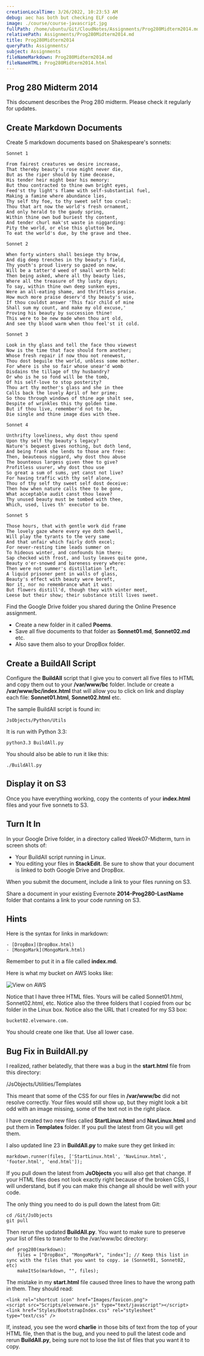 ```yaml
---
creationLocalTime: 3/26/2022, 10:23:53 AM
debug: aec has both but checking ELF code
image: ./course/course-javascript.jpg
fullPath: /home/ubuntu/Git/CloudNotes/Assignments/Prog280Midterm2014.md
relativePath: Assignments/Prog280Midterm2014.md
title: Prog280Midterm2014
queryPath: Assignments/
subject: Assignments
fileNameMarkdown: Prog280Midterm2014.md
fileNameHTML: Prog280Midterm2014.html
---
```



<!-- toc -->
<!-- tocstop -->

## Prog 280 Midterm 2014

This document describes the Prog 280 midterm. Please check it regularly
for updates.

## Create Markdown Documents

Create 5 markdown documents based on Shakespeare's sonnets:

	Sonnet 1

	From fairest creatures we desire increase,
	That thereby beauty's rose might never die,
	But as the riper should by time decease,
	His tender heir might bear his memory:
	But thou contracted to thine own bright eyes,
	Feed'st thy light's flame with self-substantial fuel,
	Making a famine where abundance lies,
	Thy self thy foe, to thy sweet self too cruel:
	Thou that art now the world's fresh ornament,
	And only herald to the gaudy spring,
	Within thine own bud buriest thy content,
	And tender churl mak'st waste in niggarding:
	Pity the world, or else this glutton be,
	To eat the world's due, by the grave and thee.

	Sonnet 2

	When forty winters shall besiege thy brow,
	And dig deep trenches in thy beauty's field,
	Thy youth's proud livery so gazed on now,
	Will be a tatter'd weed of small worth held:
	Then being asked, where all thy beauty lies,
	Where all the treasure of thy lusty days;
	To say, within thine own deep sunken eyes,
	Were an all-eating shame, and thriftless praise.
	How much more praise deserv'd thy beauty's use,
	If thou couldst answer 'This fair child of mine
	Shall sum my count, and make my old excuse,'
	Proving his beauty by succession thine!
	This were to be new made when thou art old,
	And see thy blood warm when thou feel'st it cold.

	Sonnet 3

	Look in thy glass and tell the face thou viewest
	Now is the time that face should form another;
	Whose fresh repair if now thou not renewest,
	Thou dost beguile the world, unbless some mother.
	For where is she so fair whose unear'd womb
	Disdains the tillage of thy husbandry?
	Or who is he so fond will be the tomb,
	Of his self-love to stop posterity?
	Thou art thy mother's glass and she in thee
	Calls back the lovely April of her prime;
	So thou through windows of thine age shalt see,
	Despite of wrinkles this thy golden time.
	But if thou live, remember'd not to be,
	Die single and thine image dies with thee.

	Sonnet 4

	Unthrifty loveliness, why dost thou spend
	Upon thy self thy beauty's legacy?
	Nature's bequest gives nothing, but doth lend,
	And being frank she lends to those are free:
	Then, beauteous niggard, why dost thou abuse
	The bounteous largess given thee to give?
	Profitless usurer, why dost thou use
	So great a sum of sums, yet canst not live?
	For having traffic with thy self alone,
	Thou of thy self thy sweet self dost deceive:
	Then how when nature calls thee to be gone,
	What acceptable audit canst thou leave?
	Thy unused beauty must be tombed with thee,
	Which, used, lives th' executor to be.

	Sonnet 5

	Those hours, that with gentle work did frame
	The lovely gaze where every eye doth dwell,
	Will play the tyrants to the very same
	And that unfair which fairly doth excel;
	For never-resting time leads summer on
	To hideous winter, and confounds him there;
	Sap checked with frost, and lusty leaves quite gone,
	Beauty o'er-snowed and bareness every where:
	Then were not summer's distillation left,
	A liquid prisoner pent in walls of glass,
	Beauty's effect with beauty were bereft,
	Nor it, nor no remembrance what it was:
	But flowers distill'd, though they with winter meet,
	Leese but their show; their substance still lives sweet.

Find the Google Drive folder you shared during the Online Presence
assignment.

- Create a new folder in it called **Poems**.
- Save all five documents to that folder as **Sonnet01.md**, **Sonnet02.md** etc.
- Also save them also to your DropBox folder.

## Create a BuildAll Script

Configure the **BuildAll** script that I give you to convert all five
files to HTML and copy them out to your **/var/www/bc** folder. Include
or create a **/var/www/bc/index.html** that will allow you to click on
link and display each file: **Sonnet01.html**, **Sonnet02.html** etc.

The sample BuildAll script is found in:

	JsObjects/Python/Utils

It is run with Python 3.3:

	python3.3 BuildAll.py

You should also be able to run it like this:

	./BuildAll.py

## Display it on S3

Once you have everything working, copy the contents of your **index.html**
files and your five sonnets to S3.


## Turn It In

In your Google Drive folder, in a directory called Week07-Midterm, turn
in screen shots of:

-  Your BuildAll script running in Linux.
-  You editing your files in **StackEdit**. Be sure to show that
your document is linked to both Google Drive and DropBox.

When you submit the document, include a link to your files running
on S3.

Share a document in your existing Evernote **2014-Prog280-LastName**
folder that contains a link to your code running on S3.

## Hints

Here is the syntax for links in markdown:

	- [DropBox](DropBox.html)
	- [MongoMark](MongoMark.html)

Remember to put it in a file called **index.md**.

Here is what my bucket on AWS looks like:

![View on AWS](https://s3.amazonaws.com/s3bucket01.elvenware.com/dev-images/cloud/AwsS301.png)

Notice that I have three HTML files. Yours will be called Sonnet01.html,
Sonnet02.html, etc. Notice also the three folders that I copied from
our bc folder in the Linux box. Notice also the URL that I created for
my S3 box:

	bucket02.elvenware.com.

You should create one like that. Use all lower case.

## Bug Fix in BuildAll.py

I realized, rather belatedly, that there was a bug in the **start.html**
file from this directory:

  /JsObjects/Utilities/Templates

This meant that some of the CSS for our files in **/var/www/bc** did
not resolve correctly. Your files would still show up, but they might
look a bit odd with an image missing, some of the text not in the right
place.

I have created two new files called **StartLinux.html** and
**NavLinux.html** and put them in **Templates** folder. If you pull the
latest from Git you will get them.

I also updated line 23 in **BuildAll.py** to make sure they get linked in:

	markdown.runner(files, ['StartLinux.html', 'NavLinux.html', 'footer.html', 'end.html']);

If you pull down the latest from **JsObjects** you will also get
that change. If your HTML files does not look exactly right because
of the broken CSS, I will understand, but if you can make this
change all should be well with your code.

The only thing you need to do is pull down the latest from Git:

	cd /Git/JsObjects
	git pull

Then rerun the updated **BuildAll.py**. You want to make sure to
preserve your list of files to transfer to the /var/www/bc directory:

	def prog280(markdown):
		files = ["DropBox", "MongoMark", "index"]; // Keep this list in sync with the files that you want to copy. ie (Sonnet01, Sonnet02, etc)
		makeItSo(markdown, "", files);

The mistake in my **start.html** file caused three lines to have
the wrong path in them. They should read:

	<link rel="shortcut icon" href="Images/favicon.png">
	<script src="Scripts/elvenware.js" type="text/javascript"></script>
	<link href="Styles/BootstrapIndex.css" rel="stylesheet" type="text/css" />

If, instead, you see the word **charlie** in those bits of text from
the top of your HTML file, then that is the bug, and you need to pull
the latest code and rerun **BuildAll.py**, being sure not to lose the
list of files that you want it to copy.
